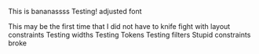 This is bananassss
Testing!
adjusted font

This may be the first 
time that I did not have to knife fight with layout constraints
Testing widths
Testing Tokens
Testing filters
Stupid constraints broke